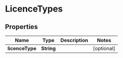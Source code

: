 
# LicenceTypes

## Properties
Name | Type | Description | Notes
------------ | ------------- | ------------- | -------------
**licenceType** | **String** |  |  [optional]



